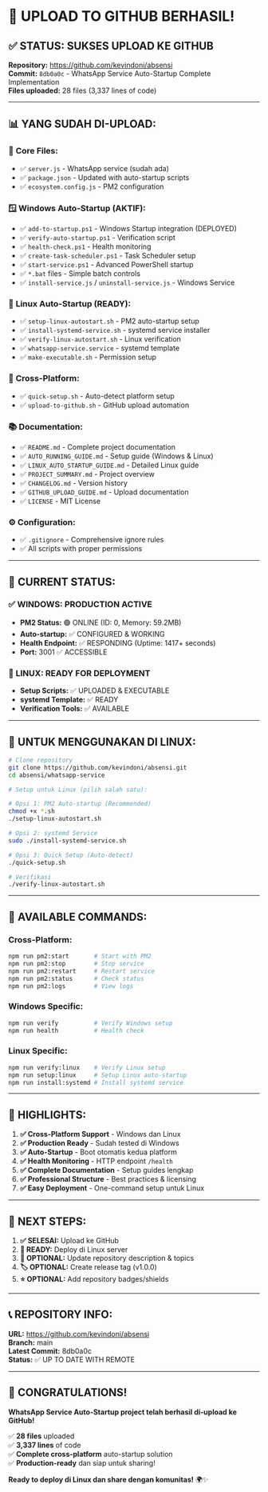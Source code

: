 # 🎉 UPLOAD TO GITHUB BERHASIL!

## ✅ **STATUS: SUKSES UPLOAD KE GITHUB**

**Repository:** https://github.com/kevindoni/absensi  
**Commit:** `8db0a0c` - WhatsApp Service Auto-Startup Complete Implementation  
**Files uploaded:** 28 files (3,337 lines of code)

---

## 📊 **YANG SUDAH DI-UPLOAD:**

### 🔧 **Core Files:**
- ✅ `server.js` - WhatsApp service (sudah ada)
- ✅ `package.json` - Updated with auto-startup scripts
- ✅ `ecosystem.config.js` - PM2 configuration

### 🪟 **Windows Auto-Startup (AKTIF):**
- ✅ `add-to-startup.ps1` - Windows Startup integration (DEPLOYED)
- ✅ `verify-auto-startup.ps1` - Verification script
- ✅ `health-check.ps1` - Health monitoring
- ✅ `create-task-scheduler.ps1` - Task Scheduler setup
- ✅ `start-service.ps1` - Advanced PowerShell startup
- ✅ `*.bat` files - Simple batch controls
- ✅ `install-service.js` / `uninstall-service.js` - Windows Service

### 🐧 **Linux Auto-Startup (READY):**
- ✅ `setup-linux-autostart.sh` - PM2 auto-startup setup
- ✅ `install-systemd-service.sh` - systemd service installer  
- ✅ `verify-linux-autostart.sh` - Linux verification
- ✅ `whatsapp-service.service` - systemd template
- ✅ `make-executable.sh` - Permission setup

### 🔄 **Cross-Platform:**
- ✅ `quick-setup.sh` - Auto-detect platform setup
- ✅ `upload-to-github.sh` - GitHub upload automation

### 📚 **Documentation:**
- ✅ `README.md` - Complete project documentation
- ✅ `AUTO_RUNNING_GUIDE.md` - Setup guide (Windows & Linux)
- ✅ `LINUX_AUTO_STARTUP_GUIDE.md` - Detailed Linux guide
- ✅ `PROJECT_SUMMARY.md` - Project overview
- ✅ `CHANGELOG.md` - Version history
- ✅ `GITHUB_UPLOAD_GUIDE.md` - Upload documentation
- ✅ `LICENSE` - MIT License

### ⚙️ **Configuration:**
- ✅ `.gitignore` - Comprehensive ignore rules
- ✅ All scripts with proper permissions

---

## 🎯 **CURRENT STATUS:**

### ✅ **WINDOWS: PRODUCTION ACTIVE**
- **PM2 Status:** 🟢 ONLINE (ID: 0, Memory: 59.2MB)
- **Auto-startup:** ✅ CONFIGURED & WORKING
- **Health Endpoint:** ✅ RESPONDING (Uptime: 1417+ seconds)
- **Port:** 3001 ✅ ACCESSIBLE

### 🐧 **LINUX: READY FOR DEPLOYMENT**
- **Setup Scripts:** ✅ UPLOADED & EXECUTABLE
- **systemd Template:** ✅ READY
- **Verification Tools:** ✅ AVAILABLE

---

## 🚀 **UNTUK MENGGUNAKAN DI LINUX:**

```bash
# Clone repository
git clone https://github.com/kevindoni/absensi.git
cd absensi/whatsapp-service

# Setup untuk Linux (pilih salah satu):

# Opsi 1: PM2 Auto-startup (Recommended)
chmod +x *.sh
./setup-linux-autostart.sh

# Opsi 2: systemd Service
sudo ./install-systemd-service.sh

# Opsi 3: Quick Setup (Auto-detect)
./quick-setup.sh

# Verifikasi
./verify-linux-autostart.sh
```

---

## 📱 **AVAILABLE COMMANDS:**

### **Cross-Platform:**
```bash
npm run pm2:start       # Start with PM2
npm run pm2:stop        # Stop service
npm run pm2:restart     # Restart service
npm run pm2:status      # Check status
npm run pm2:logs        # View logs
```

### **Windows Specific:**
```bash
npm run verify          # Verify Windows setup
npm run health          # Health check
```

### **Linux Specific:**
```bash
npm run verify:linux    # Verify Linux setup
npm run setup:linux     # Setup Linux auto-startup
npm run install:systemd # Install systemd service
```

---

## 🌟 **HIGHLIGHTS:**

1. **✅ Cross-Platform Support** - Windows dan Linux
2. **✅ Production Ready** - Sudah tested di Windows
3. **✅ Auto-Startup** - Boot otomatis kedua platform
4. **✅ Health Monitoring** - HTTP endpoint `/health`
5. **✅ Complete Documentation** - Setup guides lengkap
6. **✅ Professional Structure** - Best practices & licensing
7. **✅ Easy Deployment** - One-command setup untuk Linux

---

## 🎯 **NEXT STEPS:**

1. **✅ SELESAI:** Upload ke GitHub
2. **🔄 READY:** Deploy di Linux server
3. **📝 OPTIONAL:** Update repository description & topics
4. **🏷️ OPTIONAL:** Create release tag (v1.0.0)
5. **⭐ OPTIONAL:** Add repository badges/shields

---

## 📞 **REPOSITORY INFO:**

**URL:** https://github.com/kevindoni/absensi  
**Branch:** main  
**Latest Commit:** 8db0a0c  
**Status:** ✅ UP TO DATE WITH REMOTE

---

## 🎊 **CONGRATULATIONS!**

**WhatsApp Service Auto-Startup project telah berhasil di-upload ke GitHub!**

✅ **28 files** uploaded  
✅ **3,337 lines** of code  
✅ **Complete cross-platform** auto-startup solution  
✅ **Production-ready** dan siap untuk sharing!

**Ready to deploy di Linux dan share dengan komunitas!** 🌍✨

